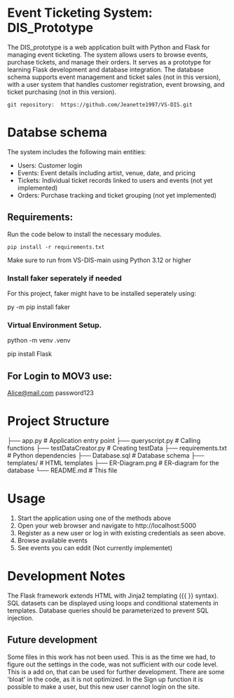 # Event Ticketing System: DIS_Prototype
The DIS_prototype is a web application built with Python and Flask for managing event ticketing. The system allows users to browse events, purchase tickets, and manage their orders. It serves as a prototype for learning Flask development and database integration.
The database schema supports event management and ticket sales (not in this version), with a user system that handles customer registration, event browsing, and ticket purchasing (not in this version).

    git repository:  https://github.com/Jeanette1997/VS-DIS.git

# Databse schema
The system includes the following main entities:
- Users: Customer login
- Events: Event details including artist, venue, date, and pricing
- Tickets: Individual ticket records linked to users and events (not yet implemented)
- Orders: Purchase tracking and ticket grouping (not yet implemented)

## Requirements:
Run the code below to install the necessary modules.

    pip install -r requirements.txt

Make sure to run from VS-DIS-main using Python 3.12 or higher

### Install faker seperately if needed
For this project, faker might have to be installed seperately using:

py -m pip install faker


### Virtual Environment Setup.

python -m venv .venv          

pip install Flask


## For Login to MOV3 use:
Alice@mail.com
password123


# Project Structure
├── app.py                  # Application entry point
├── queryscript.py          # Calling functions
├── testDataCreator.py      # Creating testData
├── requirements.txt        # Python dependencies
├── Database.sql            # Database schema
├── templates/              # HTML templates
├── ER-Diagram.png          # ER-diagram for the database
└── README.md               # This file

# Usage

1. Start the application using one of the methods above
2. Open your web browser and navigate to http://localhost:5000
3. Register as a new user or log in with existing credentials as seen above.
4. Browse available events
5. See events you can eddit (Not currently implementet)

# Development Notes

The Flask framework extends HTML with Jinja2 templating ({{ }} syntax).
SQL datasets can be displayed using loops and conditional statements in templates.
Database queries should be parameterized to prevent SQL injection.

## Future development

Some files in this work has not been used. This is as the time we had, to figure out the settings in the code, was not sufficient with our code level. This is a add on, that can be used for further development. There are some 'bloat' in the code, as it is not optimized. In the Sign up function it is possible to make a user, but this new user cannot login on the site. 



